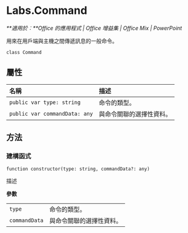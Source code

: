 
# <a name="labs.command"></a>Labs.Command

 _**適用於︰**Office 的應用程式 | Office 增益集 | Office Mix | PowerPoint_

用來在用戶端與主機之間傳遞訊息的一般命令。

```
class Command
```


## <a name="properties"></a>屬性


|**名稱**|**描述**|
|:-----|:-----|
| `public var type: string`|命令的類型。|
| `public var commandData: any`|與命令關聯的選擇性資料。|

## <a name="methods"></a>方法




### <a name="constructor"></a>建構函式

 `function constructor(type: string, commandData?: any)`

描述

 **參數**


|||
|:-----|:-----|
| `type`|命令的類型。|
| `commandData`|與命令關聯的選擇性資料。|
